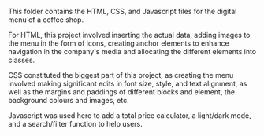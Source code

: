 This folder contains the HTML, CSS, and Javascript files for the digital menu of a coffee shop. 

For HTML, this project involved inserting the actual data, adding images to the menu in the form of icons, creating anchor elements to enhance navigation in the company's media and allocating the different elements into classes. 

CSS constituted the biggest part of this project, as creating the menu involved making significant edits in font size, style, and text alignment, as well as the margins and paddings of different blocks and element, the background colours and images, etc. 

Javascript was used here to add a total price calculator, a light/dark mode, and a search/filter function to help users.
